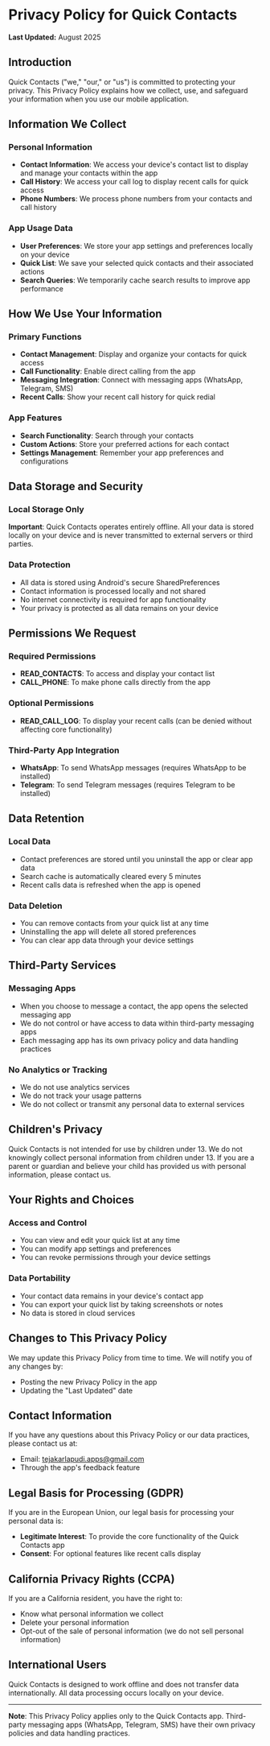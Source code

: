 # Privacy Policy for Quick Contacts

**Last Updated:** August 2025

## Introduction

Quick Contacts ("we," "our," or "us") is committed to protecting your privacy. This Privacy Policy explains how we collect, use, and safeguard your information when you use our mobile application.

## Information We Collect

### Personal Information
- **Contact Information**: We access your device's contact list to display and manage your contacts within the app
- **Call History**: We access your call log to display recent calls for quick access
- **Phone Numbers**: We process phone numbers from your contacts and call history

### App Usage Data
- **User Preferences**: We store your app settings and preferences locally on your device
- **Quick List**: We save your selected quick contacts and their associated actions
- **Search Queries**: We temporarily cache search results to improve app performance

## How We Use Your Information

### Primary Functions
- **Contact Management**: Display and organize your contacts for quick access
- **Call Functionality**: Enable direct calling from the app
- **Messaging Integration**: Connect with messaging apps (WhatsApp, Telegram, SMS)
- **Recent Calls**: Show your recent call history for quick redial

### App Features
- **Search Functionality**: Search through your contacts
- **Custom Actions**: Store your preferred actions for each contact
- **Settings Management**: Remember your app preferences and configurations

## Data Storage and Security

### Local Storage Only
**Important**: Quick Contacts operates entirely offline. All your data is stored locally on your device and is never transmitted to external servers or third parties.

### Data Protection
- All data is stored using Android's secure SharedPreferences
- Contact information is processed locally and not shared
- No internet connectivity is required for app functionality
- Your privacy is protected as all data remains on your device

## Permissions We Request

### Required Permissions
- **READ_CONTACTS**: To access and display your contact list
- **CALL_PHONE**: To make phone calls directly from the app

### Optional Permissions
- **READ_CALL_LOG**: To display your recent calls (can be denied without affecting core functionality)

### Third-Party App Integration
- **WhatsApp**: To send WhatsApp messages (requires WhatsApp to be installed)
- **Telegram**: To send Telegram messages (requires Telegram to be installed)

## Data Retention

### Local Data
- Contact preferences are stored until you uninstall the app or clear app data
- Search cache is automatically cleared every 5 minutes
- Recent calls data is refreshed when the app is opened

### Data Deletion
- You can remove contacts from your quick list at any time
- Uninstalling the app will delete all stored preferences
- You can clear app data through your device settings

## Third-Party Services

### Messaging Apps
- When you choose to message a contact, the app opens the selected messaging app
- We do not control or have access to data within third-party messaging apps
- Each messaging app has its own privacy policy and data handling practices

### No Analytics or Tracking
- We do not use analytics services
- We do not track your usage patterns
- We do not collect or transmit any personal data to external services

## Children's Privacy

Quick Contacts is not intended for use by children under 13. We do not knowingly collect personal information from children under 13. If you are a parent or guardian and believe your child has provided us with personal information, please contact us.

## Your Rights and Choices

### Access and Control
- You can view and edit your quick list at any time
- You can modify app settings and preferences
- You can revoke permissions through your device settings

### Data Portability
- Your contact data remains in your device's contact app
- You can export your quick list by taking screenshots or notes
- No data is stored in cloud services

## Changes to This Privacy Policy

We may update this Privacy Policy from time to time. We will notify you of any changes by:
- Posting the new Privacy Policy in the app
- Updating the "Last Updated" date

## Contact Information

If you have any questions about this Privacy Policy or our data practices, please contact us at:
- Email: tejakarlapudi.apps@gmail.com
- Through the app's feedback feature

## Legal Basis for Processing (GDPR)

If you are in the European Union, our legal basis for processing your personal data is:
- **Legitimate Interest**: To provide the core functionality of the Quick Contacts app
- **Consent**: For optional features like recent calls display

## California Privacy Rights (CCPA)

If you are a California resident, you have the right to:
- Know what personal information we collect
- Delete your personal information
- Opt-out of the sale of personal information (we do not sell personal information)

## International Users

Quick Contacts is designed to work offline and does not transfer data internationally. All data processing occurs locally on your device.

---

**Note**: This Privacy Policy applies only to the Quick Contacts app. Third-party messaging apps (WhatsApp, Telegram, SMS) have their own privacy policies and data handling practices. 